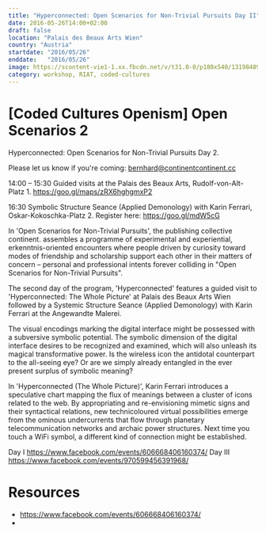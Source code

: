 ```yaml
---
title: "Hyperconnected: Open Scenarios for Non-Trivial Pursuits Day II"
date: 2016-05-26T14:00+02:00
draft: false
location: "Palais des Beaux Arts Wien"
country: "Austria"
startdate: "2016/05/26"
enddate:   "2016/05/26"
image: https://scontent-vie1-1.xx.fbcdn.net/v/t31.0-0/p180x540/13198489_1132766870108021_885759483497892107_o.jpg?_nc_cat=104&_nc_sid=b386c4&_nc_ohc=lmUkS9V25eUAX9XV5YR&_nc_ht=scontent-vie1-1.xx&tp=6&oh=be1b7cd71fb3a9c3e2596e0825eba3cf&oe=5F8E5E8E
category: workshop, RIAT, coded-cultures
---
```


# [Coded Cultures Openism] Open Scenarios 2

Hyperconnected: Open Scenarios for Non-Trivial Pursuits Day 2.

Please let us know if you're coming: bernhard@continentcontinent.cc

14:00 – 15:30 Guided visits at the Palais des Beaux Arts, Rudolf-von-Alt-Platz 1. https://goo.gl/maps/zRX6hghgmxP2

16:30 Symbolic Structure Seance (Applied Demonology) with Karin Ferrari, Oskar-Kokoschka-Platz 2. Register here: https://goo.gl/mdW5cG

In 'Open Scenarios for Non-Trivial Pursuits', the publishing collective continent. assembles a programme of experimental and experiential, erkenntnis-oriented encounters where people driven by curiosity toward modes of friendship and scholarship support each other in their matters of concern – personal and professional intents forever colliding in "Open Scenarios for Non-Trivial Pursuits".

The second day of the program, 'Hyperconnected' features a guided visit to 'Hyperconnected: The Whole Picture' at Palais des Beaux Arts Wien followed by a Systemic Structure Seance (Applied Demonology) with Karin Ferrari at the Angewandte Malerei.

The visual encodings marking the digital interface might be possessed with a subversive symbolic potential. The symbolic dimension of the digital interface desires to be recognized and examined, which will also unleash its magical transformative power. Is the wireless icon the antidotal counterpart to the all-seeing eye? Or are we simply already entangled in the ever present surplus of symbolic meaning?

In 'Hyperconnected (The Whole Picture)', Karin Ferrari introduces a speculative chart mapping the flux of meanings between a cluster of icons related to the web. By appropriating and re-envisioning mimetic signs and their syntactical relations, new technicoloured virtual possibilities emerge from the ominous undercurrents that flow through planetary telecommunication networks and archaic power structures. Next time you touch a WiFi symbol, a different kind of connection might be established.

Day I https://www.facebook.com/events/606668406160374/
Day III https://www.facebook.com/events/970599456391968/

# Resources
* https://www.facebook.com/events/606668406160374/
*
